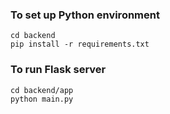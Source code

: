 ### To set up Python environment
```shell
cd backend
pip install -r requirements.txt
```
### To run Flask server
```shell
cd backend/app
python main.py
```
